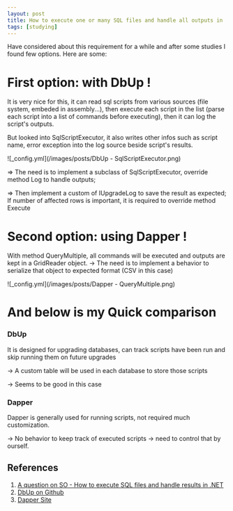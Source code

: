 ```yaml
---
layout: post
title: How to execute one or many SQL files and handle all outputs in .NET
tags: [studying]
---
```


Have considered about this requirement for a while and after some studies I found few options. Here are some:

# First option: with DbUp !

It is very nice for this, it can read sql scripts from various sources (file system, embeded in assembly...), then execute each script
in the list (parse each script into a list of commands before executing), then it can log the script's outputs.

But looked into SqlScriptExecutor, it also writes other infos such as script name, error exception into the log source beside script's results.

![_config.yml](/images/posts/DbUp - SqlScriptExecutor.png)


=> The need is to implement a subclass of SqlScriptExecutor, override method Log to handle outputs;

=> Then implement a custom of IUpgradeLog to save the result as expected;
If number of affected rows is important, it is required to override method Execute


# Second option: using Dapper !

With method QueryMultiple, all commands will be executed and outputs are kept in a GridReader object.
-> The need is to implement a behavior to serialize that object to expected format (CSV in this case)

![_config.yml](/images/posts/Dapper - QueryMultiple.png)

# And below is my Quick comparison

### DbUp
It is designed for upgrading databases, can track scripts have been run and skip running them on future upgrades

-> A custom table will be used in each database to store those scripts

-> Seems to be good in this case

### Dapper

Dapper is generally used for running scripts, not required much customization.

-> No behavior to keep track of executed scripts -> need to control that by ourself.


## References

1. [A question on SO - How to execute SQL files and handle results in .NET][1]
2. [DbUp on Github][2]
3. [Dapper Site][3]

[1]: http://stackoverflow.com/q/39221405/4903729
[2]: https://github.com/DbUp/DbUp
[3]: https://github.com/StackExchange/dapper-dot-net